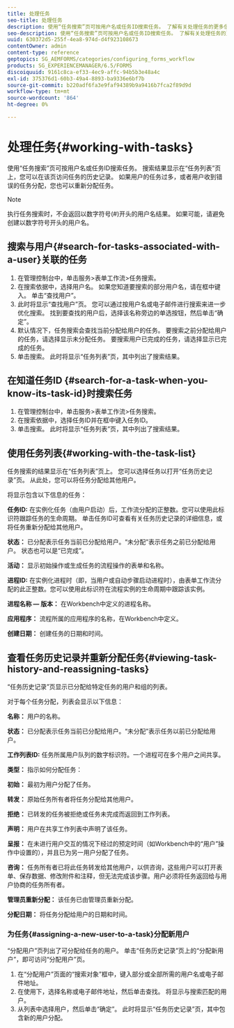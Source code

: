 ```yaml
---
title: 处理任务
seo-title: 处理任务
description: 使用“任务搜索”页可按用户名或任务ID搜索任务。 了解有关处理任务的更多信息。
seo-description: 使用“任务搜索”页可按用户名或任务ID搜索任务。 了解有关处理任务的更多信息。
uuid: 630372d5-255f-4ea8-974d-d4f923108673
contentOwner: admin
content-type: reference
geptopics: SG_AEMFORMS/categories/configuring_forms_workflow
products: SG_EXPERIENCEMANAGER/6.5/FORMS
discoiquuid: 9161c8ca-ef33-4ec9-affc-94b5b3e48a4c
exl-id: 375376d1-60b3-49a4-8893-ba9336e6bf7b
source-git-commit: b220adf6fa3e9faf94389b9a9416b7fca2f89d9d
workflow-type: tm+mt
source-wordcount: '864'
ht-degree: 0%

---
```


# 处理任务{#working-with-tasks}

使用“任务搜索”页可按用户名或任务ID搜索任务。 搜索结果显示在“任务列表”页上，您可以在该页访问任务的历史记录。 如果用户的任务过多，或者用户收到错误的任务分配，您也可以重新分配任务。

>[!NOTE]
>
>执行任务搜索时，不会返回以数字符号(#)开头的用户名结果。 如果可能，请避免创建以数字符号开头的用户名。

## 搜索与用户{#search-for-tasks-associated-with-a-user}关联的任务

1. 在管理控制台中，单击服务>表单工作流>任务搜索。
1. 在搜索依据中，选择用户名。 如果您知道要搜索的部分用户名，请在框中键入。 单击“查找用户”。
1. 此时将显示“查找用户”页。 您可以通过按用户名或电子邮件进行搜索来进一步优化搜索。 找到要查找的用户后，选择该名称旁边的单选按钮，然后单击“确定”。
1. 默认情况下，任务搜索会查找当前分配给用户的任务。 要搜索之前分配给用户的任务，请选择显示未分配任务。 要搜索用户已完成的任务，请选择显示已完成的任务。
1. 单击搜索。 此时将显示“任务列表”页，其中列出了搜索结果。

## 在知道任务ID {#search-for-a-task-when-you-know-its-task-id}时搜索任务

1. 在管理控制台中，单击服务>表单工作流>任务搜索。
1. 在搜索依据中，选择任务ID并在框中键入任务ID。
1. 单击搜索。 此时将显示“任务列表”页，其中列出了搜索结果。

## 使用任务列表{#working-with-the-task-list}

任务搜索的结果显示在“任务列表”页上。 您可以选择任务以打开“任务历史记录”页。 从此处，您可以将任务分配给其他用户。

将显示包含以下信息的任务：

**任务ID:** 在实例化任务（由用户启动）后，工作流分配的正整数。您可以使用此标识符跟踪任务的生命周期。 单击任务ID可查看有关任务历史记录的详细信息，或将任务重新分配给其他用户。

**状态：** 已分配表示任务当前已分配给用户。“未分配”表示任务之前已分配给用户。 状态也可以是“已完成”。

**活动：** 显示初始操作或生成任务的流程操作的表单和名称。

**进程ID:** 在实例化进程时（即，当用户或自动步骤启动进程时），由表单工作流分配的此正整数。您可以使用此标识符在流程实例的生命周期中跟踪该实例。

**进程名称 — 版本：** 在Workbench中定义的进程名称。

**应用程序：** 流程所属的应用程序的名称，在Workbench中定义。

**创建日期：** 创建任务的日期和时间。

## 查看任务历史记录并重新分配任务{#viewing-task-history-and-reassigning-tasks}

“任务历史记录”页显示已分配给特定任务的用户和组的列表。

对于每个任务分配，列表会显示以下信息：

**名称：** 用户的名称。

**状态：** 已分配表示任务当前已分配给用户。“未分配”表示任务以前已分配给用户。

**工作列表ID:** 任务所属用户队列的数字标识符。一个进程可在多个用户之间共享。

**类型：** 指示如何分配任务：

**初始：** 最初为用户分配了任务。

**转发：** 原始任务所有者将任务分配给其他用户。

**拒绝：** 已转发的任务被拒绝或任务未完成而返回到工作列表。

**声明：** 用户在共享工作列表中声明了该任务。

**呈报：** 在未进行用户交互的情况下经过的预定时间（如Workbench中的“用户”操作中设置的），并且已为另一用户分配了任务。

**咨询：** 任务所有者已将此任务转发给其他用户，以供咨询，这些用户可以打开表单、保存数据、修改附件和注释，但无法完成该步骤。用户必须将任务返回给与用户协商的任务所有者。

**管理员重新分配：** 该任务已由管理员重新分配。

**分配日期：** 将任务分配给用户的日期和时间。

### 为任务{#assigning-a-new-user-to-a-task}分配新用户

“分配用户”页列出了可分配给任务的用户。 单击“任务历史记录”页上的“分配新用户”，即可访问“分配用户”页。

1. 在“分配用户”页面的“搜索对象”框中，键入部分或全部所需的用户名或电子邮件地址。
1. 在使用下，选择名称或电子邮件地址，然后单击查找。 将显示与搜索匹配的用户。
1. 从列表中选择用户，然后单击“确定”。 此时将显示“任务历史记录”页，其中包含新的用户分配。
